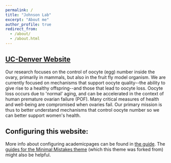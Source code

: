 ```yaml
---
permalink: /
title: "Johnson Lab"
excerpt: "About me"
author_profile: true
redirect_from: 
  - /about/
  - /about.html
---
```


## [UC-Denver Website](http://www.ucdenver.edu/academics/colleges/medicalschool/departments/obgyn/Divisions/reprosciences/faculty/Pages/Johnson-Josh,-PhD.aspx)

Our research focuses on the control of oocyte (egg) number inside the ovary, primarily in mammals, but also in the fruit fly model organism. We are currently focused on mechanisms that support oocyte quality--the ability to give rise to a healthy offspring--and those that lead to oocyte loss. Oocyte loss occurs due to 'normal' aging, and can be accelerated in the context of human premature ovarian failure (POF). Many critical measures of health and well-being are compromised when ovaries fail. Our primary mission is thus to better understand mechanisms that control oocyte number so we can better support women's health.

Configuring this website:
------
More info about configuring academicpages can be found in [the guide](https://academicpages.github.io/markdown/). The [guides for the Minimal Mistakes theme](https://mmistakes.github.io/minimal-mistakes/docs/configuration/) (which this theme was forked from) might also be helpful.
